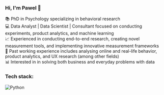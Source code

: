 ### Hi, I'm Pawel 👋

📚 PhD in Psychology specializing in behavioral research <br/>
💻 Data Analyst | Data Scientist | Consultant focused on conducting experiments, product analytics, and machine learning <br/>
📈 Experienced in conducting end-to-end research, creating novel measurement tools, and implementing innovative measurement frameworks <br/>
💼 Past working experience includes analysing online and real-life behavior, product analytics, and UX research (among other fields) <br/>
📊 Interested in in solving both business and everyday problems with data <br/>

### Tech stack:
![Python](https://img.shields.io/badge/python-3670A0?style=for-the-badge&logo=python&logoColor=ffdd54)
